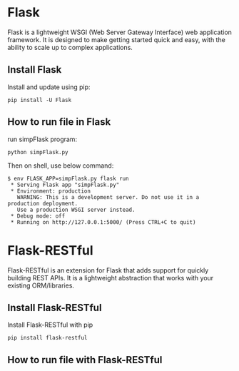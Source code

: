 # Flask    
Flask is a lightweight WSGI (Web Server Gateway Interface) web application framework. It is designed to make getting started quick and easy, with the ability to scale up to complex applications.    

## Install Flask   
Install and update using pip:    
```
pip install -U Flask
```

## How to run file in Flask    
run simpFlask program:   
```
python simpFlask.py    
```
Then on shell, use below command:   
```
$ env FLASK_APP=simpFlask.py flask run
 * Serving Flask app "simpFlask.py"
 * Environment: production
   WARNING: This is a development server. Do not use it in a production deployment.
   Use a production WSGI server instead.
 * Debug mode: off
 * Running on http://127.0.0.1:5000/ (Press CTRL+C to quit)
```

# Flask-RESTful     
Flask-RESTful is an extension for Flask that adds support for quickly building REST APIs. It is a lightweight abstraction that works with your existing ORM/libraries.     

## Install Flask-RESTful   
Install Flask-RESTful with pip    
```
pip install flask-restful
```

## How to run file with Flask-RESTful   
















